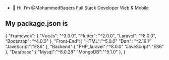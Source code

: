 - 👋 Hi, I’m @MohammedBaqers Full Stack Developer Web & Mobile
## My package.json is
{
 "Framewok": {
    "VueJs": "^3.0.0",
    "Flutter": "^2.0.0",
    "Laravel": "^8.0.0",
    "Bootstrap": "^4.0.0"
  },
  "Front-End":{
    "HTML":"^5.0.0"
    "Dart": "^2.16.1"
    "JaveScript":"ES6"
  },
  "Backend":{
    "PHP_laravel":"^8.0.0"
    "JaveScript":"ES6"
  },
   "Database":{
    "Mysql":"^8.0.28"
    "MongoDB":"^5.1.0"
  },
}

